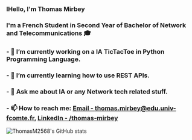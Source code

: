 ### IHello, I'm Thomas Mirbey
### I'm a French Student in Second Year of Bachelor of Network and Telecommunications 🎓

### - 🔭 I’m currently working on a IA TicTacToe in Python Programming Language.
### - 🌱 I’m currently learning how to use REST APIs.
### - 💬 Ask me about IA or any Network tech related stuff.
### - 📫 How to reach me: [Email - thomas.mirbey@edu.univ-fcomte.fr](mailto:thomas.mirbey@edu.univ-fcomte.fr), [LinkedIn - /thomas-mirbey](https://fr.linkedin.com/in/thomas-mirbey)

![ThomasM2568's GitHub stats](https://github-readme-stats.vercel.app/api?username=thomasm2568&theme=transparent&show_icons=true)

<!--
**ThomasM2568/ThomasM2568** is a ✨ _special_ ✨ repository because its `README.md` (this file) appears on your GitHub profile.

Here are some ideas to get you started:


- 👯 I’m looking to collaborate on ...
- 🤔 I’m looking for help with ...

- 😄 Pronouns: ...
- ⚡ Fun fact: ...
-->
